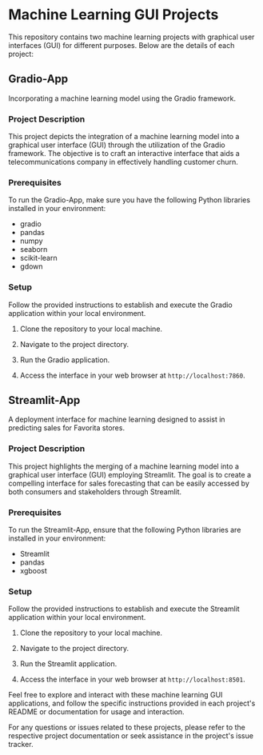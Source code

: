 # Machine Learning GUI Projects

This repository contains two machine learning projects with graphical user interfaces (GUI) for different purposes. Below are the details of each project:

## Gradio-App
Incorporating a machine learning model using the Gradio framework.

### Project Description
This project depicts the integration of a machine learning model into a graphical user interface (GUI) through the utilization of the Gradio framework. The objective is to craft an interactive interface that aids a telecommunications company in effectively handling customer churn.

### Prerequisites
To run the Gradio-App, make sure you have the following Python libraries installed in your environment:
- gradio
- pandas
- numpy
- seaborn
- scikit-learn
- gdown

### Setup
Follow the provided instructions to establish and execute the Gradio application within your local environment.

1. Clone the repository to your local machine.


2. Navigate to the project directory.

3. Run the Gradio application.

4. Access the interface in your web browser at `http://localhost:7860`.

## Streamlit-App
A deployment interface for machine learning designed to assist in predicting sales for Favorita stores.

### Project Description
This project highlights the merging of a machine learning model into a graphical user interface (GUI) employing Streamlit. The goal is to create a compelling interface for sales forecasting that can be easily accessed by both consumers and stakeholders through Streamlit.

### Prerequisites
To run the Streamlit-App, ensure that the following Python libraries are installed in your environment:
- Streamlit
- pandas
- xgboost

### Setup
Follow the provided instructions to establish and execute the Streamlit application within your local environment.

1. Clone the repository to your local machine.

2. Navigate to the project directory.

3. Run the Streamlit application.

4. Access the interface in your web browser at `http://localhost:8501`.

Feel free to explore and interact with these machine learning GUI applications, and follow the specific instructions provided in each project's README or documentation for usage and interaction.

For any questions or issues related to these projects, please refer to the respective project documentation or seek assistance in the project's issue tracker.
